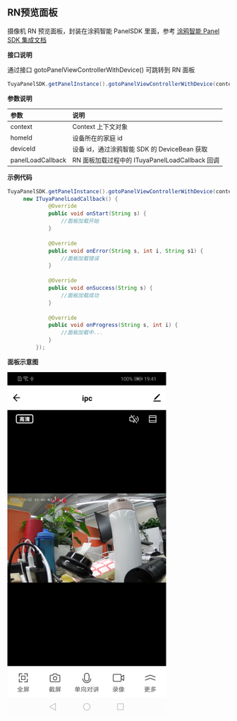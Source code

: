 ## RN预览面板

摄像机 RN 预览面板，封装在涂鸦智能 PanelSDK 里面，参考 [涂鸦智能 Panel SDK 集成文档](https://tuyainc.github.io/tuyasmart_panel_android_sdk_doc/)

**接口说明**

通过接口 gotoPanelViewControllerWithDevice() 可跳转到 RN 面板

```java
TuyaPanelSDK.getPanelInstance().gotoPanelViewControllerWithDevice(context, homeId, deviceId,  panelLoadCallback);
```



**参数说明**

|  参数 | 说明 |
|  :-------|:-------|
|  context | Context 上下文对象 |
|  homeId | 设备所在的家庭 id |
|  deviceId | 设备 id，通过涂鸦智能 SDK 的 DeviceBean 获取 |
| panelLoadCallback | RN 面板加载过程中的 ITuyaPanelLoadCallback 回调 |



**示例代码**

```java
TuyaPanelSDK.getPanelInstance().gotoPanelViewControllerWithDevice(context, homeId, deviceId,  
     new ITuyaPanelLoadCallback() {
             @Override
             public void onStart(String s) {
                 //面板加载开始
             }
     
             @Override
             public void onError(String s, int i, String s1) {
                 //面板加载错误
             }
     
             @Override
             public void onSuccess(String s) {
                 //面板加载成功
             }
     
             @Override
             public void onProgress(String s, int i) {
                 //面板加载中...
             }
         });
```



**面板示意图**

![rn预览面板](./images/camera_panel_rn_preview.png)